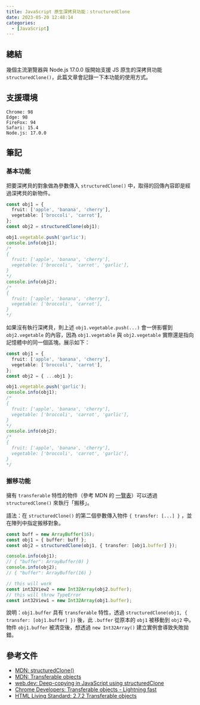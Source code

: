 ```yaml
---
title: JavaScript 原生深拷貝功能：structuredClone
date: 2023-05-20 12:48:14
categories:
  - [JavaScript]
---
```


## 總結

幾個主流瀏覽器與 Node.js 17.0.0 版開始支援 JS 原生的深拷貝功能 `structuredClone()`，此篇文章會記錄一下本功能的使用方式。

## 支援環境

```plaintext
Chrome: 98
Edge: 98
FireFox: 94
Safari: 15.4
Node.js: 17.0.0
```

## 筆記

### 基本功能

把要深拷貝的對象做為參數傳入 `structuredClone()` 中，取得的回傳內容即是經過深拷貝的新物件。

```ts
const obj1 = {
  fruit: ['apple', 'banana', 'cherry'],
  vegetable: ['broccoli', 'carrot'],
};
const obj2 = structuredClone(obj1);

obj1.vegetable.push('garlic');
console.info(obj1);
/*
{
  fruit: ['apple', 'banana', 'cherry'],
  vegetable: ['broccoli', 'carrot', 'garlic'],
}
*/
console.info(obj2);
/*
{
  fruit: ['apple', 'banana', 'cherry'],
  vegetable: ['broccoli', 'carrot'],
}
*/
```

如果沒有執行深拷貝，則上述 `obj1.vegetable.push(...)` 會一併影響到 `obj2.vegetable` 的內容，因為 `obj1.vegetable` 與 `obj2.vegetable` 實際還是指向記憶體中的同一個區塊。展示如下：

```ts
const obj1 = {
  fruit: ['apple', 'banana', 'cherry'],
  vegetable: ['broccoli', 'carrot'],
};
const obj2 = { ...obj1 };

obj1.vegetable.push('garlic');
console.info(obj1);
/*
{
  fruit: ['apple', 'banana', 'cherry'],
  vegetable: ['broccoli', 'carrot', 'garlic'],
}
*/
console.info(obj2);
/*
{
  fruit: ['apple', 'banana', 'cherry'],
  vegetable: ['broccoli', 'carrot', 'garlic'],
}
*/
```

### 搬移功能

擁有 `transferable` 特性的物件（參考 MDN 的 [一覽表](https://developer.mozilla.org/en-US/docs/Web/API/Web_Workers_API/Transferable_objects#supported_objects)）可以透過 `structuredClone()` 來執行「搬移」。

語法：在 `structuredClone()` 的第二個參數傳入物件 `{ transfer: [...] }` ，並在陣列中指定搬移對象。

```ts
const buff = new ArrayBuffer(16);
const obj1 = { buffer: buff };
const obj2 = structuredClone(obj1, { transfer: [obj1.buffer] });

console.info(obj1);
// { "buffer": ArrayBuffer(0) }
console.info(obj2);
// { "buffer": ArrayBuffer(16) }

// this will work
const int32View2 = new Int32Array(obj2.buffer);
// this will throw TypeError
const int32View1 = new Int32Array(obj1.buffer);
```

說明：`obj1.buffer` 具有 `transferable` 特性，透過 `structuredClone(obj1, { transfer: [obj1.buffer] })` 後，此 `.buffer` 從原本的 `obj1` 被移動到 `obj2` 中。物件 `obj1.buffer` 被清空後，想透過 `new Int32Array()` 建立實例會導致失敗拋錯。

## 參考文件

- [MDN: structuredClone()](https://developer.mozilla.org/en-US/docs/Web/API/structuredClone)
- [MDN: Transferable objects](https://developer.mozilla.org/en-US/docs/Web/API/Web_Workers_API/Transferable_objects)
- [web.dev: Deep-copying in JavaScript using structuredClone](https://web.dev/structured-clone/)
- [Chrome Developers: Transferable objects - Lightning fast](https://developer.chrome.com/blog/transferable-objects-lightning-fast/)
- [HTML Living Standard: 2.7.2 Transferable objects](https://html.spec.whatwg.org/multipage/structured-data.html#transferable-objects)
